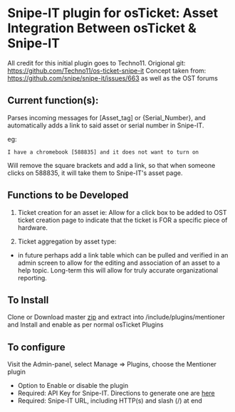 # Snipe-IT plugin for osTicket: Asset Integration Between osTicket & Snipe-IT

All credit for this initial plugin goes to Techno11.
Origional git: https://github.com/Techno11/os-ticket-snipe-it
Concept taken from: https://github.com/snipe/snipe-it/issues/663 as well as the OST forums


## Current function(s):

Parses incoming messages for [Asset_tag] or {Serial_Number}, and automatically adds a link
to said asset or serial number in Snipe-IT.

eg:
```
I have a chromebook [588835] and it does not want to turn on
```
Will remove the square brackets and add a link, so that when someone clicks on 588835, it will take them to Snipe-IT's asset page.

## Functions to be Developed

1. Ticket creation for an asset
ie: Allow for a click box to be added to OST ticket creation page to indicate that the ticket is FOR a specific piece of hardware.

2. Ticket aggregation by asset type:
- in future perhaps add a link table which can be pulled and verified in an admin screen to allow for the editing and association of an asset to a help topic. Long-term this will allow for truly accurate organizational reporting.


## To Install
Clone or Download master [zip](https://github.com/Techno11/os-ticket-snipe-it/archive/master.zip) and extract into /include/plugins/mentioner and Install and enable as per normal osTicket Plugins

## To configure

Visit the Admin-panel, select Manage => Plugins, choose the Mentioner plugin

- Option to Enable or disable the plugin
- Required: API Key for Snipe-IT. Directions to generate one are [here](https://snipe-it.readme.io/reference#generating-api-tokens)
- Required: Snipe-IT URL, including HTTP(s) and slash (/) at end

